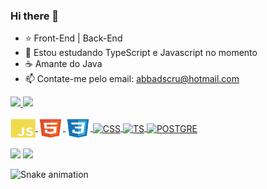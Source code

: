 ### Hi there 👋

- ⭐️ Front-End | Back-End
- 🌱 Estou estudando TypeScript e Javascript no momento
- ☕ Amante do Java
- 📫 Contate-me pelo email: abbadscru@hotmail.com


<div>
   <a href="https://github.com/MatheusSntsLopes">
    <img height="180em" src="https://github-readme-stats-sigma-five.vercel.app/api?username=MatheusSntsLopes&show_icons=true&theme=dracula&include_all_commits=true&count_private=true"/>
  <img height="180em" src="https://github-readme-stats.vercel.app/api/top-langs/?username=MatheusSntsLopes&layout=compact&langs_count=6&theme=dracula"/>
</div>
  
   
<div style="display: inline_block"><br>
  <img align="center" alt="Js" height="30" width="40" src="https://raw.githubusercontent.com/devicons/devicon/master/icons/javascript/javascript-plain.svg">
  <img align="center" alt="HTML" height="30" width="40" src="https://raw.githubusercontent.com/devicons/devicon/master/icons/html5/html5-original.svg">
  <img align="center" alt="CSS" height="30" width="40" src="https://raw.githubusercontent.com/devicons/devicon/master/icons/css3/css3-original.svg">
  <img align="center" alt="CSS" height="30" width="40" src="https://cdn.jsdelivr.net/gh/devicons/devicon/icons/java/java-original.svg">
  <img align="center" alt="TS" height="30" width="40" src="https://cdn.jsdelivr.net/gh/devicons/devicon/icons/typescript/typescript-original.svg">
  <img align="center" alt="POSTGRE" height="40" width="40" src="https://cdn.jsdelivr.net/gh/devicons/devicon/icons/postgresql/postgresql-original-wordmark.svg">
</div>

<br>

<div> 
  <a href="https://www.instagram.com/m4th3vs/" target="_blank"><img src="https://img.shields.io/badge/-Instagram-%23E4405F?style=for-the-badge&logo=instagram&logoColor=white" target="_blank"></a> 
  <a href="https://www.linkedin.com/in/matheus-santos-245365247/" target="_blank"><img src="https://img.shields.io/badge/-LinkedIn-%230077B5?style=for-the-badge&logo=linkedin&logoColor=white" target="_blank"></a> 
 
  ![Snake animation](https://github.com/MatheusSntsLopes/MatheusSntsLopes/blob/output/github-contribution-grid-snake.svg)

</div>
